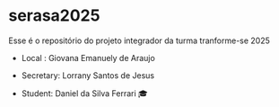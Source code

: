 # serasa2025
Esse é o repositório do projeto integrador da turma tranforme-se 2025


- Local : Giovana Emanuely de Araujo 
 
- Secretary: Lorrany Santos de Jesus 

- Student: Daniel da Silva Ferrari 🎓

